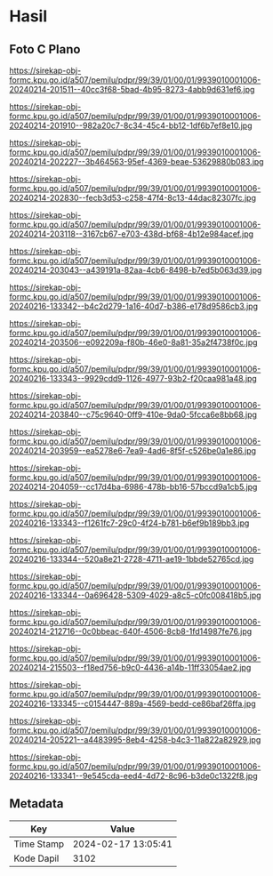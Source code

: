 # Hasil

## Foto C Plano

https://sirekap-obj-formc.kpu.go.id/a507/pemilu/pdpr/99/39/01/00/01/9939010001006-20240214-201511--40cc3f68-5bad-4b95-8273-4abb9d631ef6.jpg

https://sirekap-obj-formc.kpu.go.id/a507/pemilu/pdpr/99/39/01/00/01/9939010001006-20240214-201910--982a20c7-8c34-45c4-bb12-1df6b7ef8e10.jpg

https://sirekap-obj-formc.kpu.go.id/a507/pemilu/pdpr/99/39/01/00/01/9939010001006-20240214-202227--3b464563-95ef-4369-beae-53629880b083.jpg

https://sirekap-obj-formc.kpu.go.id/a507/pemilu/pdpr/99/39/01/00/01/9939010001006-20240214-202830--fecb3d53-c258-47f4-8c13-44dac82307fc.jpg

https://sirekap-obj-formc.kpu.go.id/a507/pemilu/pdpr/99/39/01/00/01/9939010001006-20240214-203118--3167cb67-e703-438d-bf68-4b12e984acef.jpg

https://sirekap-obj-formc.kpu.go.id/a507/pemilu/pdpr/99/39/01/00/01/9939010001006-20240214-203043--a439191a-82aa-4cb6-8498-b7ed5b063d39.jpg

https://sirekap-obj-formc.kpu.go.id/a507/pemilu/pdpr/99/39/01/00/01/9939010001006-20240216-133342--b4c2d279-1a16-40d7-b386-e178d9586cb3.jpg

https://sirekap-obj-formc.kpu.go.id/a507/pemilu/pdpr/99/39/01/00/01/9939010001006-20240214-203506--e092209a-f80b-46e0-8a81-35a2f4738f0c.jpg

https://sirekap-obj-formc.kpu.go.id/a507/pemilu/pdpr/99/39/01/00/01/9939010001006-20240216-133343--9929cdd9-1126-4977-93b2-f20caa981a48.jpg

https://sirekap-obj-formc.kpu.go.id/a507/pemilu/pdpr/99/39/01/00/01/9939010001006-20240214-203840--c75c9640-0ff9-410e-9da0-5fcca6e8bb68.jpg

https://sirekap-obj-formc.kpu.go.id/a507/pemilu/pdpr/99/39/01/00/01/9939010001006-20240214-203959--ea5278e6-7ea9-4ad6-8f5f-c526be0a1e86.jpg

https://sirekap-obj-formc.kpu.go.id/a507/pemilu/pdpr/99/39/01/00/01/9939010001006-20240214-204059--cc17d4ba-6986-478b-bb16-57bccd9a1cb5.jpg

https://sirekap-obj-formc.kpu.go.id/a507/pemilu/pdpr/99/39/01/00/01/9939010001006-20240216-133343--f1261fc7-29c0-4f24-b781-b6ef9b189bb3.jpg

https://sirekap-obj-formc.kpu.go.id/a507/pemilu/pdpr/99/39/01/00/01/9939010001006-20240216-133344--520a8e21-2728-4711-ae19-1bbde52765cd.jpg

https://sirekap-obj-formc.kpu.go.id/a507/pemilu/pdpr/99/39/01/00/01/9939010001006-20240216-133344--0a696428-5309-4029-a8c5-c0fc008418b5.jpg

https://sirekap-obj-formc.kpu.go.id/a507/pemilu/pdpr/99/39/01/00/01/9939010001006-20240214-212716--0c0bbeac-640f-4506-8cb8-1fd14987fe76.jpg

https://sirekap-obj-formc.kpu.go.id/a507/pemilu/pdpr/99/39/01/00/01/9939010001006-20240214-215503--f18ed756-b9c0-4436-a14b-11ff33054ae2.jpg

https://sirekap-obj-formc.kpu.go.id/a507/pemilu/pdpr/99/39/01/00/01/9939010001006-20240216-133345--c0154447-889a-4569-bedd-ce86baf26ffa.jpg

https://sirekap-obj-formc.kpu.go.id/a507/pemilu/pdpr/99/39/01/00/01/9939010001006-20240214-205221--a4483995-8eb4-4258-b4c3-11a822a82929.jpg

https://sirekap-obj-formc.kpu.go.id/a507/pemilu/pdpr/99/39/01/00/01/9939010001006-20240216-133341--9e545cda-eed4-4d72-8c96-b3de0c1322f8.jpg


## Metadata

| Key        | Value               |
| ---------- | ------------------- |
| Time Stamp | 2024-02-17 13:05:41 |
| Kode Dapil | 3102                |



